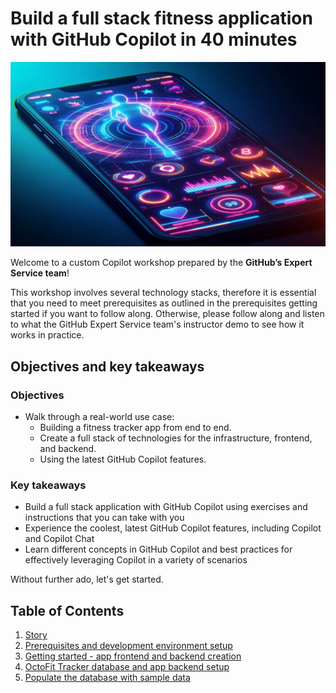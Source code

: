 # Build a full stack fitness application with GitHub Copilot in 40 minutes

![Story of Fitness application](images/cover.jpg)

Welcome to a custom Copilot workshop prepared by the **GitHub’s Expert Service team**!

This workshop involves several technology stacks, therefore it is essential that you need to meet prerequisites as outlined in the prerequisites getting started if you want to follow along. Otherwise, please follow along and listen to what the GitHub Expert Service team's instructor demo to see how it works in practice.

## Objectives and key takeaways

### Objectives

- Walk through a real-world use case:
  - Building a fitness tracker app from end to end.
  - Create a full stack of technologies for the infrastructure, frontend, and backend.
  - Using the latest GitHub Copilot features.

### Key takeaways

- Build a full stack application with GitHub Copilot using exercises and instructions that you can take with you
- Experience the coolest, latest GitHub Copilot features, including Copilot and Copilot Chat
- Learn different concepts in GitHub Copilot and best practices for effectively leveraging Copilot in a variety of scenarios

Without further ado, let's get started.

## Table of Contents

1. [Story](docs/1_Story)
2. [Prerequisites and development environment setup](docs/2_Prerequisites)
3. [Getting started - app frontend and backend creation](docs/3_GettingStarted)
4. [OctoFit Tracker database and app backend setup](docs/4_BackendSettings)
5. [Populate the database with sample data](docs/5_PopulateDBwData)
